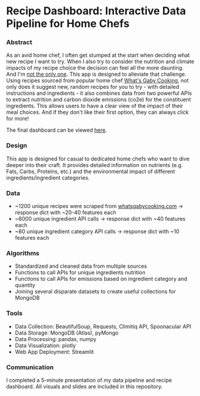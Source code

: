 # Recipe Dashboard: Interactive Data Pipeline for Home Chefs

### Abstract
As an avid home chef, I often get stumped at the start when deciding what new recipe I want to try. When I also try to consider the nutrition and climate impacts of my recipe choice the decision can feel all the more daunting. And I'm [not the only one](https://www.nytimes.com/interactive/2019/04/30/dining/climate-change-food-eating-habits.html). This app is designed to alleviate that challenge. Using recipes sourced from popular home chef [What's Gaby Cooking](https://whatsgabycooking.com/), not only does it suggest new, random recipes for you to try - with detailed instructions and ingredients - it also combines data from two powerful APIs to extract nutrition and carbon dioxide emissions (co2e) for the constituent ingredients. This allows users to have a clear view of the impact of their meal choices. And if they don't like their first option, they can always click for more!

The final dashboard can be viewed [here](https://share.streamlit.io/srobbins-13/recipe_climate_nutrition_impact/recipe_dashboard_app.py).

### Design
This app is designed for casual to dedicated home chefs who want to dive deeper into their craft. It provides detailed information on nutrients (e.g. Fats, Carbs, Proteins, etc.) and the environmental impact of different ingredients/ingredient categories.

### Data
- ~1200 unique recipes were scraped from [whatsgabycooking.com](https://whatsgabycooking.com/) -> response dict with ~20-40 features each
- ~8000 unique ingredient API calls -> response dict with ~40 features each
- ~80 unique ingredient category API calls -> response dict with ~10 features each

### Algorithms
- Standardized and cleaned data from multiple sources
- Functions to call APIs for unique ingredients nutrition
- Functions to call APIs for emissions based on ingredient category and quantity
- Joining several disparate datasets to create useful collections for MongoDB

### Tools
- Data Collection: BeautifulSoup, Requests, Climitiq API, Spoonacular API
- Data Storage: MongoDB (Atlas), pyMongo
- Data Processing: pandas, numpy
- Data Visualization: plotly
- Web App Deployment: Streamlit

### Communication
I completed a 5-minute presentation of my data pipeline and recipe dashboard. All visuals and slides are included in this repository.
